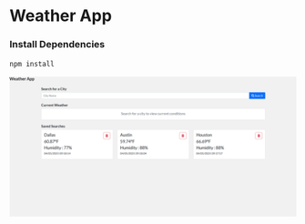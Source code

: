# Weather App

### Install Dependencies

```bash
npm install
```

![Weather App](/public/assets/githubimages/WeatherApp.png)
